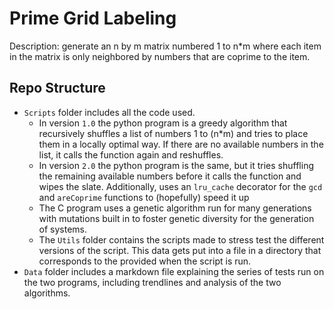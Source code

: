 # Prime Grid Labeling
Description: generate an n by m matrix numbered 1 to n*m where each item in the matrix is only neighbored by numbers that are coprime to the item.

## Repo Structure
- `Scripts` folder includes all the code used. 
    - In version `1.0` the python program is a greedy algorithm that recursively shuffles a list of numbers 1 to (n*m) and tries to place them in a locally optimal way. If there are no available numbers in the list, it calls the function again and reshuffles.
    - In version `2.0` the python program is the same, but it tries shuffling the remaining available numbers before it calls the function and wipes the slate. Additionally, uses an `lru_cache` decorator for the `gcd` and `areCoprime` functions to (hopefully) speed it up
    - The C program uses a genetic algorithm run for many generations with mutations built in to foster genetic diversity for the generation of systems.
    - The `Utils` folder contains the scripts made to stress test the different versions of the script. This data gets put into a file in a directory that corresponds to the provided when the script is run.
- `Data` folder includes a markdown file explaining the series of tests run on the two programs, including trendlines and analysis of the two algorithms.